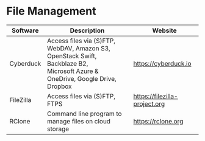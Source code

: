 # File Management

| Software  | Description                                        | Website                             |
| --------- | -------------------------------------------------- | ----------------------------------- |
| Cyberduck | Access files via (S)FTP, WebDAV, Amazon S3, OpenStack Swift, Backblaze B2, <br/>Microsoft Azure & OneDrive, Google Drive, Dropbox | https://cyberduck.io |
| FileZilla | Access files via (S)FTP, FTPS   | https://filezilla-project.org |
| RClone    | Command line program to manage files on cloud storage | https://rclone.org |